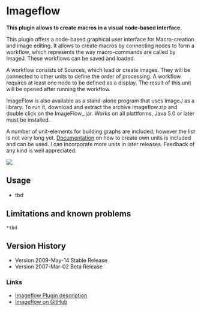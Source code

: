 # Imageflow

**This plugin allows to create macros in a visual node-based
interface.**

This plugin offers a node-based graphical user interface for
Macro-creation and image editing. It allows to create macros by
connecting nodes to form a workflow, which represents the way
macro-commands are called by ImageJ. These workflows can be saved and
loaded.

A workflow consists of Sources, which load or create images. They will
be connected to other units to define the order of processing. A
workflow requires at least one node to be defined as a display. The
result of this unit will be opened after running the workflow.

ImageFlow is also available as a stand-alone program that uses ImageJ as
a library. To run it, download and extract the archive Imageflow.zip and
double click on the ImageFlow\_.jar. Works on all plattforms, Java 5.0
or later must be installed.

A number of unit-elements for building graphs are included, however the
list is not very long yet.
[Documentation](http://imageflow.danielsenff.de/imagej/Unit%20XML%20Documentation.html)
on how to create own units is included and can be used. I can
incorporate more units in later releases. Feedback of any kind is well
appreciated.

![](/plugin/utilities/imageflow/imageflow.png)

## Usage

-   tbd

## Limitations and known problems

    *tbd

## Version History

-   Version 2009-May-14 Stable Release
-   Version 2007-Mar-02 Beta Release

### Links

-   [Imageflow Plugin
    description](http://imageflow.danielsenff.de/imagej/Imageflow.html)
-   [Imageflow on GitHub](https://github.com/Dahie/imageflow/)
